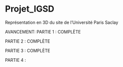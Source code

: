# Projet_IGSD
Représentation en 3D du site de l’Université Paris Saclay

AVANCEMENT:
PARTIE 1 : COMPLÈTE

PARTIE 2 : COMPLÈTE

PARTIE 3 : COMPLÈTE

PARTIE 4 :
